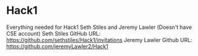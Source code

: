 # Hack1
Everything needed for Hack1
Seth Stiles and Jeremy Lawler (Doesn't have CSE account)
Seth Stiles GitHub URL: https://github.com/sethstiles/Hack1/invitations
Jeremy Lawler Github URL: https://github.com/jeremyLawler2/Hack1
